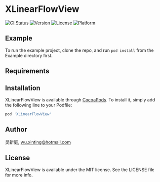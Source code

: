 # XLinearFlowView

[![CI Status](https://img.shields.io/travis/吴新庭/XLinearFlowView.svg?style=flat)](https://travis-ci.org/吴新庭/XLinearFlowView)
[![Version](https://img.shields.io/cocoapods/v/XLinearFlowView.svg?style=flat)](https://cocoapods.org/pods/XLinearFlowView)
[![License](https://img.shields.io/cocoapods/l/XLinearFlowView.svg?style=flat)](https://cocoapods.org/pods/XLinearFlowView)
[![Platform](https://img.shields.io/cocoapods/p/XLinearFlowView.svg?style=flat)](https://cocoapods.org/pods/XLinearFlowView)

## Example

To run the example project, clone the repo, and run `pod install` from the Example directory first.

## Requirements

## Installation

XLinearFlowView is available through [CocoaPods](https://cocoapods.org). To install
it, simply add the following line to your Podfile:

```ruby
pod 'XLinearFlowView'
```

## Author

吴新庭, wu.xinting@hotmail.com

## License

XLinearFlowView is available under the MIT license. See the LICENSE file for more info.
